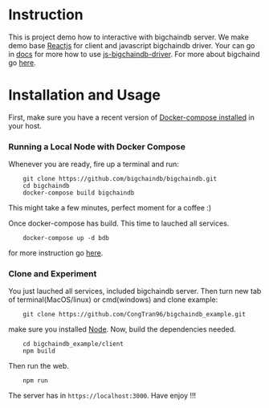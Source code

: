 # Instruction
This is project demo how to interactive with bigchaindb server. We make demo base [Reactjs](https://reactjs.org) for client and javascript bigchaindb driver. Your can go in [docs](https://docs.bigchaindb.com/projects/js-driver/en/latest/index.html) for more how to use [js-bigchaindb-driver](https://github.com/bigchaindb/js-bigchaindb-driver). For more about bigchaind go [here](https://docs.bigchaindb.com/en/latest/).

# Installation and Usage
First, make sure you have a recent version of [Docker-compose installed](https://docs.docker.com/compose/install/) in your host.


### Running a Local Node with Docker Compose
Whenever you are ready, fire up a terminal and run:
```
    git clone https://github.com/bigchaindb/bigchaindb.git
    cd bigchaindb
    docker-compose build bigchaindb
```

This might take a few minutes, perfect moment for a coffee :)

Once docker-compose has build. This time to lauched all services.

```
    docker-compose up -d bdb
```

for more instruction go [here](https://docs.bigchaindb.com/projects/contributing/en/latest/dev-setup-coding-and-contribution-process/run-node-with-docker-compose.html).

### Clone and Experiment
You just lauched all services, included bigchaindb server. Then turn new tab of terminal(MacOS/linux) or cmd(windows) and clone example:
```
    git clone https://github.com/CongTran96/bigchaindb_example.git
```

make sure you installed [Node](https://nodejs.org/en/). Now, build the dependencies needed.

```
    cd bigchaindb_example/client
    npm build
```

Then run the web.
```
    npm run
```

The server has in `https://localhost:3000`. Have enjoy !!!